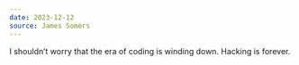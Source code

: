 ```yaml
---
date: 2023-12-12
source: James Somers
---
```


I shouldn’t worry that the era of coding is winding down. Hacking is forever.
